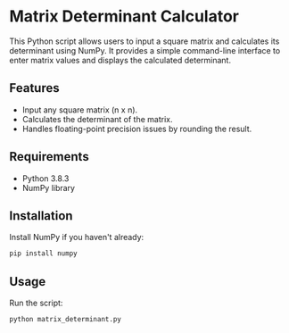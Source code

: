 # Matrix Determinant Calculator

This Python script allows users to input a square matrix and calculates its determinant using NumPy. It provides a simple command-line interface to enter matrix values and displays the calculated determinant.

## Features

- Input any square matrix (n x n).
- Calculates the determinant of the matrix.
- Handles floating-point precision issues by rounding the result.

## Requirements

- Python 3.8.3
- NumPy library

## Installation
Install NumPy if you haven't already:
   ```bash
   pip install numpy
   ```


## Usage
Run the script: 

```bash
python matrix_determinant.py
```
